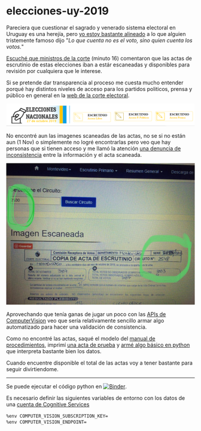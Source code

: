 # elecciones-uy-2019

Pareciera que cuestionar el sagrado y venerado sistema electoral en Uruguay es una herejía, pero [yo estoy bastante alineado](https://www.linkedin.com/pulse/20141105162709-9925762--votodigital2020/) a lo que alguien tristemente famoso dijo "_Lo que cuenta no es el voto, sino quien cuenta los votos._"

[Escuché que ministros de la corte](https://delsol.uy/notoquennada/entrevistas/elecciones-dudas-frecuentes-y-la-ayuda-de-las-tablets-en-el-escrutinio) (minuto 16) comentaron que las actas de escrutinio de estas elecciones iban a estár escaneadas y disponibles para revisión por cualquiera que le interese.

Si se pretende dar transparencia al proceso me cuesta mucho entender porqué hay distintos niveles de acceso para los partidos politicos, prensa y público en general en la [web de la corte electoral](https://www.corteelectoral.gub.uy/).

![](images/corte_diferentes_accesos.png)

No encontré aun las imagenes scaneadas de las actas, no se si no están aun (1 Nov) o simplemente no logré encontrarlas pero veo que hay personas que si tienen acceso y me llamó la atención [una denuncia de inconsistencia](https://twitter.com/sandrilu100/status/1189640526020206592) entre la información y el acta scaneada.

![](images/denuncia.jpg)

Aprovechando que tenía ganas de jugar un poco con las [APIs de ComputerVision](https://docs.microsoft.com/en-us/azure/cognitive-services/Computer-vision/quickstarts/python-hand-text) veo que sería relativamente sencillo armar algo automatizado para hacer una validación de consistencia.

Como no encontré las actas, saqué el modelo del [manual de procedimientos](https://www.corteelectoral.gub.uy/estadisticas/nacionales/elecciones-nacionales-2019/~8186/manual-de-procedimientos-3830), imprimí [una acta de prueba](https://github.com/andresantoniuk/elecciones-uy-2019/raw/master/actas/acta_prueba.jpg) y [armé algo básico en python](elecciones-uy-2019.ipynb) que interpreta bastante bien los datos.

Cuando encuentre disponible el total de las actas voy a tener bastante para seguir divirtiendome.

---
Se puede ejecutar el código python en
[![Binder](https://mybinder.org/badge_logo.svg)](https://mybinder.org/v2/gh/andresantoniuk/elecciones-uy-2019/master).

Es necesario definir las siguientes variables de entorno con los datos de una [cuenta de Cognitive Services](https://docs.microsoft.com/en-us/azure/cognitive-services/cognitive-services-apis-create-account?tabs=multiservice%2Cwindows)

```
%env COMPUTER_VISION_SUBSCRIPTION_KEY=
%env COMPUTER_VISION_ENDPOINT=
```
